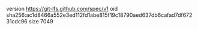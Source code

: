 version https://git-lfs.github.com/spec/v1
oid sha256:ac1d8466a552e3ed112fd1abe815f19c18790aed637db6cafad7df67231cdc96
size 7049

